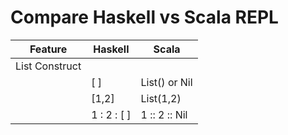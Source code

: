 # Compare Haskell vs Scala REPL

| Feature         | Haskell      | Scala         |
|-----------------|--------------|---------------|
| List Construct  |              |               |
|                 | [ ]          | List() or Nil |
|                 | [1,2]        | List(1,2)     |
|                 | 1 : 2 : [ ]  | 1 :: 2 :: Nil |


